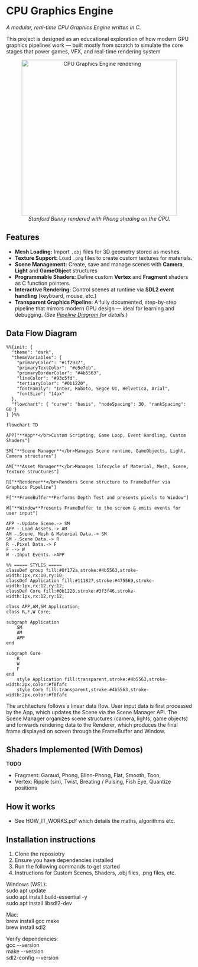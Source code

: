 <h1 align="left">CPU Graphics Engine</h1>
<p align="left"><em>A modular, real-time CPU Graphics Engine written in C.</em></p>

This project is designed as an educational exploration of how modern GPU graphics pipelines work — built mostly from scratch to simulate the core stages that power games, VFX, and real-time rendering system

<p align="center">
  <img src="thumbnail.gif" alt="CPU Graphics Engine rendering" width="420"/><br>
  <em>Stanford Bunny rendered with Phong shading on the CPU.</em>
</p>

## Features
- **Mesh Loading:** Import `.obj` files for 3D geometry stored as meshes.
- **Texture Support:** Load `.png` files to create custom textures for materials.
- **Scene Management:** Create, save and manage scenes with **Camera**, **Light** and **GameObject** structures 
- **Programmable Shaders:** Define custom **Vertex** and **Fragment** shaders as C function pointers. 
- **Interactive Rendering:** Control scenes at runtime via **SDL2 event handling** (keyboard, mouse, etc.)
- **Transparent Graphics Pipeline:** A fully documented, step-by-step pipeline that mirrors modern GPU design — ideal for learning and debugging. *(See [Pipeline Diagram](#) for details.)* 

## Data Flow Diagram

```mermaid
%%{init: {
  "theme": "dark",
  "themeVariables": {
    "primaryColor": "#1f2937",
    "primaryTextColor": "#e5e7eb",
    "primaryBorderColor": "#4b5563",
    "lineColor": "#93c5fd",
    "tertiaryColor": "#0b1220",
    "fontFamily": "Inter, Roboto, Segoe UI, Helvetica, Arial",
    "fontSize": "14px"
  },
  "flowchart": { "curve": "basis", "nodeSpacing": 30, "rankSpacing": 60 }
} }%%

flowchart TD

APP["**App**</br>Custom Scripting, Game Loop, Event Handling, Custom Shaders"]

SM["**Scene Manager**</br>Manages Scene runtime, GameObjects, Light, Camera structures"]

AM["**Asset Manager**</br>Manages lifecycle of Material, Mesh, Scene, Texture structures"]

R["**Renderer**</br>Renders Scene structure to FrameBuffer via Graphics Pipeline"]

F["**FrameBuffer**Performs Depth Test and presents pixels to Window"]

W["**Window**Presents FrameBuffer to the screen & emits events for user input"]

APP -.Update Scene.-> SM
APP -.Load Assets.-> AM
AM -.Scene, Mesh & Material Data.-> SM
SM -.Scene Data.-> R
R -.Pixel Data.-> F
F --> W
W -.Input Events.->APP

%% ===== STYLES =====
classDef group fill:#0f172a,stroke:#4b5563,stroke-width:1px,rx:10,ry:10;
classDef Application fill:#111827,stroke:#475569,stroke-width:1px,rx:12,ry:12;
classDef Core fill:#0b1220,stroke:#3f3f46,stroke-width:1px,rx:12,ry:12;

class APP,AM,SM Application;
class R,F,W Core;	

subgraph Application
	SM
	AM
	APP
end 

subgraph Core
	R
	W
	F
end 
    style Application fill:transparent,stroke:#4b5563,stroke-width:2px,color:#f8fafc
    style Core fill:transparent,stroke:#4b5563,stroke-width:2px,color:#f8fafc
```
<p align=left>
The architecture follows a linear data flow. User input data is first processed by the App, which updates the Scene via the Scene Manager API. The Scene Manager organizes scene structures (camera, lights, game objects) and forwards rendering data to the Renderer, which produces the final frame displayed on screen through the FrameBuffer and Window.
</p>

## Shaders Implemented (With Demos)
**TODO**
- Fragment: Garaud, Phong, Blinn-Phong, Flat, Smooth, Toon,
- Vertex: Ripple (sin), Twist, Breating / Pulsing, Fish Eye, Quantize positions 


## How it works
* See HOW_IT_WORKS.pdf which details the maths, algorithms etc.

## Installation instructions

1. Clone the reposiotry
2. Ensure you have dependencies installed
3. Run the following commands to get started
4. Instructions for Custom Scenes, Shaders, .obj files, .png files, etc.

Windows (WSL):  
sudo apt update  
sudo apt install build-essential -y  
sudo apt install libsdl2-dev  

Mac:  
brew install gcc make  
brew install sdl2  

Verify dependencies:  
gcc --version  
make --version  
sdl2-config --version  
